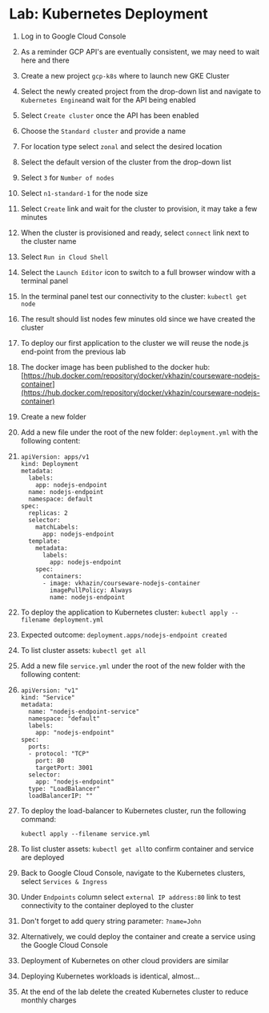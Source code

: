 # Lab: Kubernetes Deployment

1. Log in to Google Cloud Console
2. As a reminder GCP API's are eventually consistent, we may need to wait here and there
3. Create a new project `gcp-k8s` where to launch new GKE Cluster
4. Select the newly created project from the drop-down list and navigate to `Kubernetes Engine`and wait for the API being enabled
5. Select `Create cluster` once the API has been enabled
6. Choose the `Standard cluster` and provide a name
7. For location type select `zonal` and select the desired location
8. Select the default version of the cluster from the drop-down list
9. Select `3` for `Number of nodes`
10. Select `n1-standard-1` for the node size
11. Select `Create` link and wait for the cluster to provision, it may take a few minutes
12. When the cluster is provisioned and ready, select `connect` link next to the cluster name
13. Select `Run in Cloud Shell` 
14. Select the `Launch Editor` icon to switch to a full browser window with a terminal panel
15. In the terminal panel test our connectivity to the cluster: `kubectl get node`
16. The result should list nodes few minutes old since we have created the cluster
17. To deploy our first application to the cluster we will reuse the node.js end-point from the previous lab
18. The docker image has been published to the docker hub: [https://hub.docker.com/repository/docker/vkhazin/courseware-nodejs-container](https://hub.docker.com/repository/docker/vkhazin/courseware-nodejs-container)
19. Create a new folder
20. Add a new file under the root of the new folder: `deployment.yml` with the following content:
21. ```text
    apiVersion: apps/v1
    kind: Deployment
    metadata:
      labels:
        app: nodejs-endpoint
      name: nodejs-endpoint
      namespace: default
    spec:
      replicas: 2
      selector:
        matchLabels:
          app: nodejs-endpoint
      template:
        metadata:
          labels:
            app: nodejs-endpoint
        spec:
          containers:
          - image: vkhazin/courseware-nodejs-container
            imagePullPolicy: Always
            name: nodejs-endpoint
    ```
22. To deploy the application to Kubernetes cluster: `kubectl apply --filename deployment.yml`
23. Expected outcome: `deployment.apps/nodejs-endpoint created`
24. To list cluster assets: `kubectl get all`
25. Add a new file `service.yml` under the root of the new folder with the following content:
26. ```text
    apiVersion: "v1"
    kind: "Service"
    metadata:
      name: "nodejs-endpoint-service"
      namespace: "default"
      labels:
        app: "nodejs-endpoint"
    spec:
      ports:
      - protocol: "TCP"
        port: 80
        targetPort: 3001
      selector:
        app: "nodejs-endpoint"
      type: "LoadBalancer"
      loadBalancerIP: ""
    ```
27. To deploy the load-balancer to Kubernetes cluster, run the following command:

    `kubectl apply --filename service.yml`

28. To list cluster assets: `kubectl get all`to confirm container and service are deployed
29. Back to Google Cloud Console, navigate to the Kubernetes clusters, select `Services & Ingress`
30. Under `Endpoints` column select `external IP address:80` link to test connectivity to the container deployed to the cluster
31. Don't forget to add query string parameter: `?name=John`
32. Alternatively, we could deploy the container and create a service using the Google Cloud Console
33. Deployment of Kubernetes on other cloud providers are similar
34. Deploying Kubernetes workloads is identical, almost...
35. At the end of the lab delete the created Kubernetes cluster to reduce monthly charges

